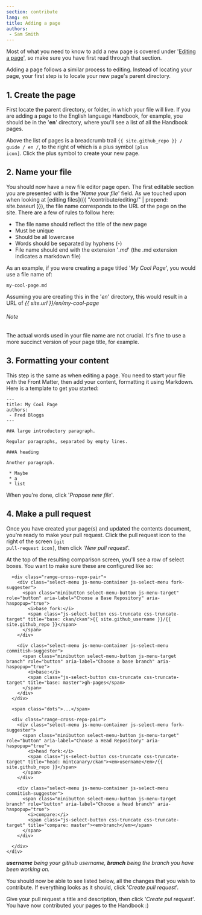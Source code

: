 ```yaml
---
section: contribute
lang: en
title: Adding a page
authors:
 - Sam Smith
---
```


<p class="lead">Most of what you need to know to add a new page is covered under '<a href="{{ "/contribute/editing/" | prepend: site.baseurl }}" rel="external">Editing a page</a>', so make sure you have first read through that section.</p>

Adding a page follows a similar process to editing. Instead of locating your page, your first step is to locate your new page's parent directory.

## 1. Create the page

First locate the parent directory, or folder, in which your file will live. If you are adding a page to the English language Handbook, for example, you should be in the '**en**' directory, where you'll see a list of all the Handbook pages.

Above the list of pages is a breadcrumb trail `{{ site.github_repo }} / guide / en /`, to the right of which is a plus symbol <code class="icon-plus"><span>[plus icon]</span></code>. Click the plus symbol to create your new page.

## 2. Name your file

You should now have a new file editor page open. The first editable section you are presented with is the '*Name your file*' field. As we touched upon when looking at [editing files]({{ "/contribute/editing/" | prepend: site.baseurl }}), the file name corresponds to the URL of the page on the site. There are a few of rules to follow here:

* The file name should reflect the title of the new page
* Must be unique
* Should be all lowercase
* Words should be separated by hyphens (-)
* File name should end with the extension '*.md*' (the .md extension indicates a markdown file)

As an example, if you were creating a page titled '*My Cool Page*', you would use a file name of:

    my-cool-page.md

Assuming you are creating this in the '*en*' directory, this would result in a URL of *{{ site.url }}/en/my-cool-page*

<div class="note">
  <h6>Note</h6>
  <p>The actual words used in your file name are not crucial. It's fine to use a more succinct version of your page title, for example.</p>
</div>

## 3. Formatting your content

This step is the same as when editing a page. You need to start your file with the Front Matter, then add your content, formatting it using Markdown. Here is a template to get you started:

    ---
    title: My Cool Page
    authors:
     - Fred Bloggs
    ---

    ##A large introductory paragraph.

    Regular paragraphs, separated by empty lines.

    ###A heading

    Another paragraph.

     * Maybe
     * a
     * list

When you're done, click '*Propose new file*'.

## 4. Make a pull request

Once you have created your page(s) and updated the contents document, you're ready to make your pull request. Click the pull request icon to the right of the screen <code class="icon-git-pull-request"><span>[git pull-request icon]</span></code>, then click '*New pull request*'.

At the top of the resulting comparison screen, you'll see a row of select boxes. You want to make sure these are configured like so:

<div class="github panel">
  <div class="range-editor">
    <span class="icon-git-compare range-editor-icon"></span>
    <div class="range">

      <div class="range-cross-repo-pair">
        <div class="select-menu js-menu-container js-select-menu fork-suggester">
          <span class="minibutton select-menu-button js-menu-target" role="button" aria-label="Choose a Base Repository" aria-haspopup="true">
            <i>base fork:</i>
            <span class="js-select-button css-truncate css-truncate-target" title="base: ckan/ckan">{{ site.github_username }}/{{ site.github_repo }}</span>
          </span>
        </div>

        <div class="select-menu js-menu-container js-select-menu commitish-suggester">
          <span class="minibutton select-menu-button js-menu-target branch" role="button" aria-label="Choose a base branch" aria-haspopup="true">
            <i>base:</i>
            <span class="js-select-button css-truncate css-truncate-target" title="base: master">gh-pages</span>
          </span>
        </div>
      </div>

      <span class="dots">...</span>

      <div class="range-cross-repo-pair">
        <div class="select-menu js-menu-container js-select-menu fork-suggester">
          <span class="minibutton select-menu-button js-menu-target" role="button" aria-label="Choose a Head Repository" aria-haspopup="true">
            <i>head fork:</i>
            <span class="js-select-button css-truncate css-truncate-target" title="head: mintcanary/ckan"><em>username</em>/{{ site.github_repo }}</span>
          </span>
        </div>

        <div class="select-menu js-menu-container js-select-menu commitish-suggester">
          <span class="minibutton select-menu-button js-menu-target branch" role="button" aria-label="Choose a head branch" aria-haspopup="true">
            <i>compare:</i>
            <span class="js-select-button css-truncate css-truncate-target" title="compare: master"><em>branch</em></span>
          </span>
        </div>

      </div>
    </div>
  </div>
</div>

_**username** being your github username, **branch** being the branch you have been working on._

You should now be able to see listed below, all the changes that you wish to contribute. If everything looks as it should, click '*Create pull request*'.

Give your pull request a title and description, then click '*Create pul request*'. You have now contributed your pages to the Handbook :)
